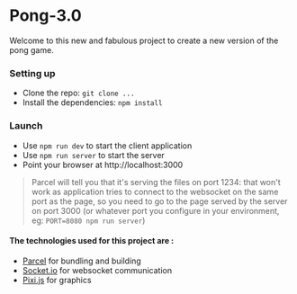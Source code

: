 # Pong-3.0

Welcome to this new and fabulous project to create a new version of the pong game.

### Setting up
 
 * Clone the repo: `git clone ...`
 * Install the dependencies: `npm install`

### Launch

 * Use `npm run dev` to start the client application
 * Use `npm run server` to start the server
 * Point your browser at http://localhost:3000
> Parcel will tell you that it's serving the files on port 1234: that won't work as application tries to connect to the websocket on the same port as the page, so you need to go to the page served by the server on port 3000 (or whatever port you configure in your environment, eg: `PORT=8080 npm run server`)

#### The technologies used for this project are : 
 * [Parcel](https://parceljs.org/) for bundling and building
 * [Socket.io](https://socket.io/) for websocket communication
 * [Pixi.js](https://www.pixijs.com/) for graphics
 
